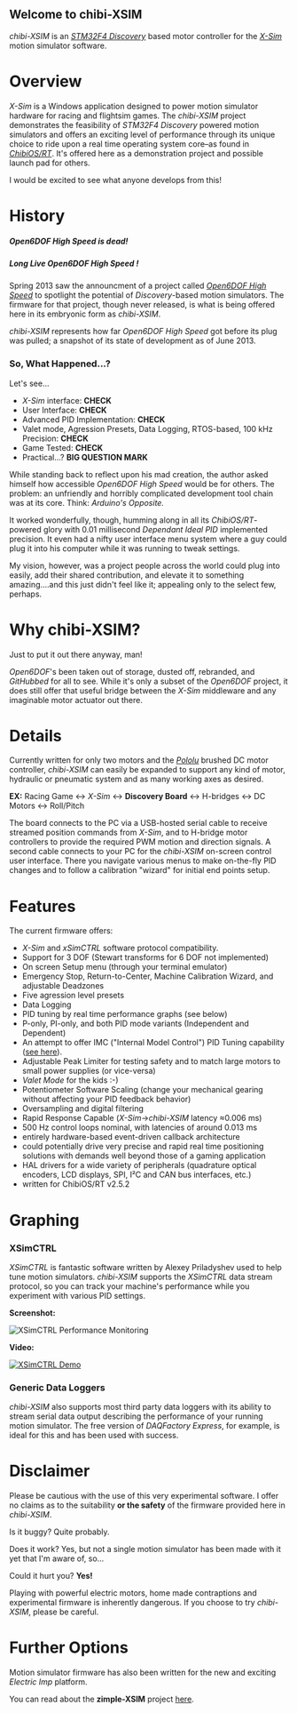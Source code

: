 ## Welcome to chibi-XSIM ##


*chibi-XSIM* is an [*STM32F4 Discovery*](http://www.st.com/web/catalog/tools/FM116/SC959/SS1532/PF252419?sc=internet/evalboard/product/252419.jsp)  based motor controller for the [*X-Sim*](http://www.x-sim.de) motion simulator software.
# Overview #

*X-Sim* is a Windows application designed to power motion simulator hardware for racing and flightsim games. The *chibi-XSIM* project demonstrates the feasibility of *STM32F4 Discovery* powered motion simulators and offers an exciting level of performance through its unique choice to ride upon a real time operating system core–as found in [*ChibiOS/RT*](http://www.chibios.org/dokuwiki/doku.php?id=chibios:product:rt:start).  It's offered here as a demonstration project and possible launch pad for others.

I would be excited to see what anyone develops from this!

# History #

##### *Open6DOF High Speed* is dead! #####
##### Long Live *Open6DOF High Speed* ! #####


Spring 2013 saw the announcment of a project called [*Open6DOF High Speed*](https://rodwerks.wordpress.com/projects/open6dof-high-speed/) to spotlight the potential of *Discovery*-based motion simulators. The firmware for that project, though never released, is what is being offered here in its embryonic form as *chibi-XSIM*.

*chibi-XSIM* represents how far *Open6DOF High Speed* got before its plug was pulled; a snapshot of its state of development as of June 2013.

### So, What Happened...? ###
Let's see...

- *X-Sim* interface:				**CHECK**
- User Interface:			**CHECK**
- Advanced PID Implementation:  **CHECK**
- Valet mode, Agression Presets, Data Logging, RTOS-based, 100 kHz Precision: **CHECK** 
- Game Tested:				**CHECK**
- Practical...? **BIG QUESTION MARK**

While standing back to reflect upon his mad creation, the author asked himself how accessible *Open6DOF High Speed* would be for others. The problem:  an unfriendly and horribly complicated development tool chain was at its core. Think:  *Arduino's Opposite.*

It worked wonderfully, though, humming along in all its *ChibiOS/RT*-powered glory with 0.01 millisecond *Dependant Ideal PID* implemented precision. It even had a nifty user interface menu system where a guy could plug it into his computer while it was running to tweak settings.

My vision, however, was a project people across the world could plug into easily, add their shared contribution, and elevate it to something amazing....and this just didn't feel like it; appealing only to the select few, perhaps.

# Why chibi-XSIM? #
Just to put it out there anyway, man!

*Open6DOF*'s been taken out of storage, dusted off, rebranded, and *GitHubbed* for all to see. While it's only a subset of the *Open6DOF* project, it does still offer that useful bridge between the *X-Sim* middleware and any imaginable motor actuator out there.

# Details #
Currently written for only two motors and the [*Pololu*](https://www.pololu.com/category/94/pololu-simple-motor-controllers) brushed DC motor controller, *chibi-XSIM* can easily be expanded to support any kind of motor, hydraulic or pneumatic system and as many working axes as desired.


**EX:**  Racing Game ↔ *X-Sim* ↔ **Discovery Board** ↔ H-bridges ↔ DC Motors ↔ Roll/Pitch

The board connects to the PC via a USB-hosted serial cable to receive streamed position commands from *X-Sim*, and to H-bridge motor controllers to provide the required PWM motion and direction signals. A second cable connects to your PC for the *chibi-XSIM* on-screen control user interface. There you navigate various menus to make on-the-fly PID changes and to follow a calibration "wizard" for initial end points setup. 


# Features #
The current firmware offers:

- *X-Sim* and *xSimCTRL* software protocol compatibility.
- Support for 3 DOF (Stewart transforms for 6 DOF not implemented)
- On screen Setup menu (through your terminal emulator) 
- Emergency Stop, Return-to-Center, Machine Calibration Wizard, and adjustable Deadzones
- Five agression level presets
- Data Logging
- PID tuning by real time performance graphs (see below)
- P-only, PI-only, and both PID mode variants (Independent and Dependent)
- An attempt to offer IMC ("Internal Model Control") PID Tuning capability ([see here](http://blog.opticontrols.com/archives/260)). 
- Adjustable Peak Limiter for testing safety and to match large motors to small power supplies (or vice-versa)
- *Valet Mode* for the kids :-)
- Potentiometer Software Scaling (change your mechanical gearing without affecting your PID feedback behavior)
- Oversampling and digital filtering
- Rapid Response Capable (*X-Sim*→*chibi-XSIM* latency ≈0.006 ms)
- 500 Hz control loops nominal, with latencies of around 0.013 ms
- entirely hardware-based event-driven callback architecture
- could potentially drive very precise and rapid real time positioning solutions with demands well beyond those of a gaming application
- HAL drivers for a wide variety of peripherals (quadrature optical encoders, LCD displays, SPI, I²C and CAN bus interfaces, etc.)
- written for ChibiOS/RT v2.5.2 


# Graphing #

### XSimCTRL ###
*XSimCTRL* is fantastic software written by Alexey Priladyshev used to help tune motion simulators. *chibi-XSIM* supports the *XSimCTRL* data stream protocol, so you can track your machine's performance while you experiment with various PID settings.

**Screenshot:**

![XSimCTRL Performance Monitoring](http://i.imgur.com/7zY0DeS.png)

**Video:**

[![XSimCTRL Demo](http://img.youtube.com/vi/bQH6uieXrV4/0.jpg)](http://www.youtube.com/watch?v=bQH6uieXrV4)

### Generic Data Loggers ###
*chibi-XSIM* also supports most third party data loggers with its ability to stream serial data output describing the performance of your running motion simulator. The free version of *DAQFactory Express*, for example, is ideal for this and has been used with success.

# Disclaimer #
Please be cautious with the use of this very experimental software. I offer no claims as to the suitability **or the safety** of the firmware provided here in *chibi-XSIM*.

Is it buggy? Quite probably.

Does it work? Yes, but not a single motion simulator has been made with it yet that I'm aware of, so...

Could it hurt you? **Yes!**

Playing with powerful electric motors, home made contraptions and experimental firmware is inherently dangerous. If you choose to try *chibi-XSIM*, please be careful.

# Further Options #

Motion simulator firmware has also been written for the new and exciting *Electric Imp* platform.

You can read about the **zimple-XSIM** project [here]( https://github.com/rodgau/zimple-XSIM).